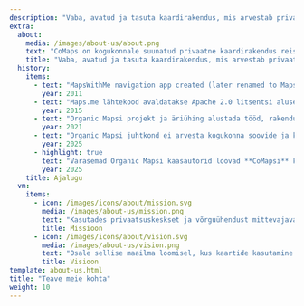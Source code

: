 ```yaml
---
description: "Vaba, avatud ja tasuta kaardirakendus, mis arvestab privaatsusega -<br/>Loodud kogukonna poolt"
extra:
  about:
    media: /images/about-us/about.png
    text: "CoMaps on kogukonnale suunatud privaatne kaardirakendus reisijatele - autojuhtidele, matkajatele ja jalgratturitele. See kasutab OpenStreetMapi andmeid, mille koostajad on pärit üle kogu maailma. Tee juhatamine toimib privaatselt - rakendus ei tuvasta kasutajaid ega kogu nende kohta andmeid. CoMap töötab ilma aktiivse internetiühenduseta ja seega võimaldab tee juhatamist kohtades, kus mobiilsideteenus ei ole kättesaadav või asjatult kallis. CoMaps on avatud lähtekoodiga projekt, mis seab esikohale kogukonna arengu."
    title: "Vaba, avatud ja tasuta kaardirakendus, mis arvestab privaatsusega, loodud kogukonna poolt"
  history:
    items:
      - text: "MapsWithMe navigation app created (later renamed to Maps.me)."
        year: 2011
      - text: "Maps.me lähtekood avaldatakse Apache 2.0 litsentsi alusel."
        year: 2015
      - text: "Organic Mapsi projekt ja äriühing alustada tööd, rakendus põhineb Maps.Me lähtekoodil."
        year: 2021
      - text: "Organic Mapsi juhtkond ei arvesta kogukonna soovide ja küsimustega ning juhtimine pole avatud; Organic mapsi arendmine takerdub kuudeks."
        year: 2025
      - highlight: true
        text: "Varasemad Organic Mapsi kaasautorid loovad **CoMapsi** kogukonna ja mittetulundusorganisatsiooni; rakendus põhineb Organic Mapsi lähtekoodil."
        year: 2025
    title: Ajalugu
  vm:
    items:
      - icon: /images/icons/about/mission.svg
        media: /images/about-us/mission.png
        text: "Kasutades privaatsuskeskset ja võrguühendust mittevajavat kaardirakendust on sul võimalus juhatada teed oma äranägemisel - seda nii jalutades, matkates või sõites jalgratta ja autoga. Kõige selle taga on toimekas kogukond."
        title: Missioon
      - icon: /images/icons/about/vision.svg
        media: /images/about-us/vision.png
        text: "Osale sellise maailma loomisel, kus kaartide kasutamine on avatud, vaba ja tasuta ning vaikimisi tagatud privaatsus on esimene valik."
        title: Visioon
template: about-us.html
title: "Teave meie kohta"
weight: 10
---
```

